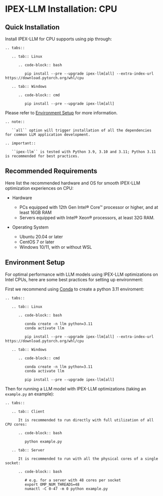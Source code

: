 # IPEX-LLM Installation: CPU

## Quick Installation

Install IPEX-LLM for CPU supports using pip through:

```eval_rst	
.. tabs::

   .. tab:: Linux

      .. code-block:: bash

         pip install --pre --upgrade ipex-llm[all] --extra-index-url https://download.pytorch.org/whl/cpu

   .. tab:: Windows

      .. code-block:: cmd

         pip install --pre --upgrade ipex-llm[all]
```

Please refer to [Environment Setup](#environment-setup) for more information.

```eval_rst
.. note::

   ``all`` option will trigger installation of all the dependencies for common LLM application development.

.. important::

   ``ipex-llm`` is tested with Python 3.9, 3.10 and 3.11; Python 3.11 is recommended for best practices.
```

## Recommended Requirements

Here list the recommended hardware and OS for smooth IPEX-LLM optimization experiences on CPU:

* Hardware

  * PCs equipped with 12th Gen Intel® Core™ processor or higher, and at least 16GB RAM
  * Servers equipped with Intel® Xeon® processors, at least 32G RAM.

* Operating System

  * Ubuntu 20.04 or later
  * CentOS 7 or later
  * Windows 10/11, with or without WSL

## Environment Setup

For optimal performance with LLM models using IPEX-LLM optimizations on Intel CPUs, here are some best practices for setting up environment:

First we recommend using [Conda](https://docs.conda.io/en/latest/miniconda.html) to create a python 3.11 enviroment:

```eval_rst	
.. tabs::

   .. tab:: Linux

      .. code-block:: bash

         conda create -n llm python=3.11
         conda activate llm

         pip install --pre --upgrade ipex-llm[all] --extra-index-url https://download.pytorch.org/whl/cpu

   .. tab:: Windows

      .. code-block:: cmd

         conda create -n llm python=3.11
         conda activate llm

         pip install --pre --upgrade ipex-llm[all]
```

Then for running a LLM model with IPEX-LLM optimizations (taking an `example.py` an example):

```eval_rst	
.. tabs::

   .. tab:: Client

      It is recommended to run directly with full utilization of all CPU cores:

      .. code-block:: bash

         python example.py

   .. tab:: Server

      It is recommended to run with all the physical cores of a single socket:

      .. code-block:: bash

         # e.g. for a server with 48 cores per socket
         export OMP_NUM_THREADS=48
         numactl -C 0-47 -m 0 python example.py
```